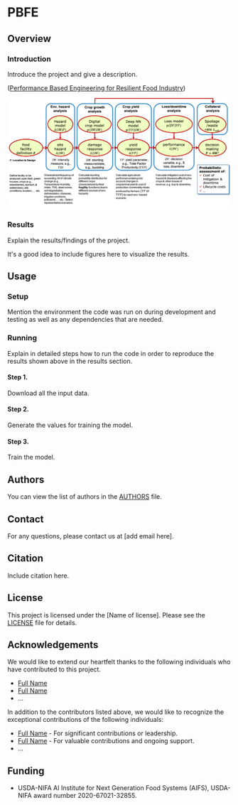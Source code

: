 # PBFE 

## Overview

### Introduction

Introduce the project and give a description.

([Performance Based Engineering for Resilient Food Industry](https://food-manufacturing.berkeley.edu/performance-based-eng-for-resilient-food-ind/))

![alt text](./figures/PBFE.png)

### Results

Explain the results/findings of the project.

It's a good idea to include figures here to visualize the results.

## Usage

### Setup

Mention the environment the code was run on during development and testing as well as any dependencies that are needed.

### Running

Explain in detailed steps how to run the code in order to reproduce the results shown above in the results section.

#### Step 1.

Download all the input data.

#### Step 2.

Generate the values for training the model.

#### Step 3.

Train the model.

## Authors

You can view the list of authors in the [AUTHORS](https://github.com/AI-Institute-Food-Systems/aifs-github-best-practices/blob/main/AUTHORS) file.

## Contact

For any questions, please contact us at [add email here].

## Citation

Include citation here.

## License

This project is licensed under the [Name of license]. Please see the [LICENSE](https://github.com/AI-Institute-Food-Systems/aifs-github-best-practices/blob/main/LICENSE) file for details.

## Acknowledgements

We would like to extend our heartfelt thanks to the following individuals who have contributed to this project.

- [Full Name](https://github.com/username)
- [Full Name](https://github.com/username)
- ...

In addition to the contributors listed above, we would like to recognize the exceptional contributions of the following individuals:

- [Full Name](https://github.com/username) - For significant contributions or leadership.
- [Full Name](https://github.com/username) - For valuable contributions and ongoing support.
- ...

## Funding

* USDA-NIFA AI Institute for Next Generation Food Systems (AIFS), USDA-NIFA award number 2020-67021-32855.
